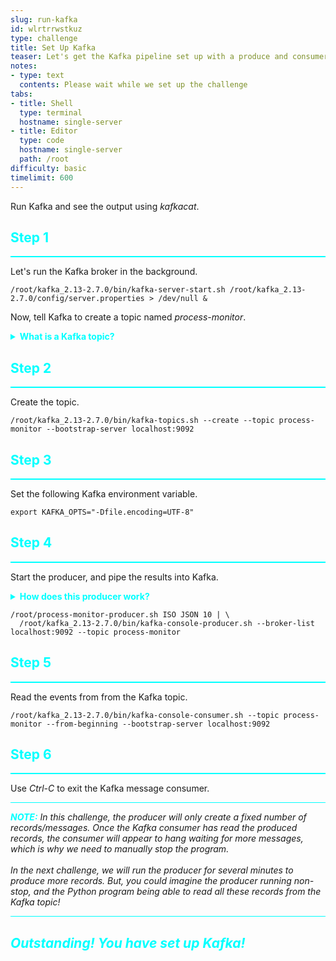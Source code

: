 ```yaml
---
slug: run-kafka
id: wlrtrrwstkuz
type: challenge
title: Set Up Kafka
teaser: Let's get the Kafka pipeline set up with a produce and consumer.
notes:
- type: text
  contents: Please wait while we set up the challenge
tabs:
- title: Shell
  type: terminal
  hostname: single-server
- title: Editor
  type: code
  hostname: single-server
  path: /root
difficulty: basic
timelimit: 600
---
```


Run Kafka and see the output using _kafkacat_.

<h2 style="color:cyan">Step 1</h2><hr style="color:cyan;background-color:cyan;height:2px">

Let's run the Kafka broker in the background.

```
/root/kafka_2.13-2.7.0/bin/kafka-server-start.sh /root/kafka_2.13-2.7.0/config/server.properties > /dev/null &
```

Now, tell Kafka to create a topic named _process-monitor_.

<details>
  <summary style="color:cyan"><b>What is a Kafka topic?</b></summary>
<hr style="background-color:cyan">
Kafka is a stream processing system that allows data providers to stream data to consumer processes.
Providers stream data to topics, and consumers subscribe to topics to receive data.
Think of a topic as a stream-like version of a database table.
<hr style="background-color:cyan">
</details>

<h2 style="color:cyan">Step 2</h2><hr style="color:cyan;background-color:cyan;height:2px">

Create the topic.

```
/root/kafka_2.13-2.7.0/bin/kafka-topics.sh --create --topic process-monitor --bootstrap-server localhost:9092
```

<h2 style="color:cyan">Step 3</h2><hr style="color:cyan;background-color:cyan;height:2px">

Set the following Kafka environment variable.

```
export KAFKA_OPTS="-Dfile.encoding=UTF-8"
```

<h2 style="color:cyan">Step 4</h2><hr style="color:cyan;background-color:cyan;height:2px">

Start the producer, and pipe the results into Kafka.

<details>
  <summary style="color:cyan"><b>How does this producer work?</b></summary>
<hr style="background-color:cyan">
This producer is a Bash shell script named <i>process-monitor-producer.sh</i> (feel free to open it in the editor and take a look).
This script uses the Linux <i>top</i> command in batch mode with an interval of a half-second.
Then, the script pulls out the processes and joins these, based on process ID, with the results of the <i>ps</i> command (to get the process names).
Finally, the script formats and outputs the results as JSON.
<br>
<br>
The command below takes the output from the shell script and pipes it into a Kafka script that publishes the events to a Kafka topic named <i>process-monitor</i>.
This command will sample the processes 10 times and create events for each process in the Kafka topic.
<hr style="background-color:cyan">
</details>


```
/root/process-monitor-producer.sh ISO JSON 10 | \
  /root/kafka_2.13-2.7.0/bin/kafka-console-producer.sh --broker-list localhost:9092 --topic process-monitor
```

<h2 style="color:cyan">Step 5</h2><hr style="color:cyan;background-color:cyan;height:2px">

Read the events from from the Kafka topic.

```
/root/kafka_2.13-2.7.0/bin/kafka-console-consumer.sh --topic process-monitor --from-beginning --bootstrap-server localhost:9092
```

<h2 style="color:cyan">Step 6</h2><hr style="color:cyan;background-color:cyan;height:2px">

Use _Ctrl-C_ to exit the Kafka message consumer.

<hr style="background-color:cyan">
<p><span style="color:cyan"><strong><em>NOTE:</em></strong></span>
<i>In this challenge, the producer will only create a fixed number of records/messages.
Once the Kafka consumer has read the produced records, the consumer will appear to hang waiting for more messages, which is why we need to manually stop the program.
<br><br>
In the next challenge, we will run the producer for several minutes to produce more records.
But, you could imagine the producer running non-stop, and the Python program being able to read all these records from the Kafka topic!
<hr style="background-color:cyan">


<h2 style="color:cyan">Outstanding! You have set up Kafka!</h2>


<style type="text/css" rel="stylesheet">
.lightbox { display: none; position: fixed; justify-content: center; align-items: center; z-index: 999; top: 0; left: 0; right: 0; bottom: 0; padding: 1rem; background: rgba(0, 0, 0, 0.8); }
.lightbox:target { display: flex; }
.lightbox img { max-height: 100% }
.thumbnail:hover {
    position:fixed;
    top:-25px;
    left:-35px;
    width:500px;
    height:auto;
    display:block;
    z-index:999;
}
</style>
